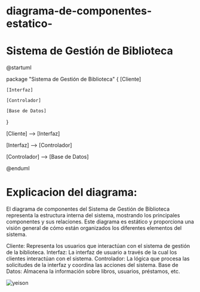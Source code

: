# diagrama-de-componentes-estatico-
# Sistema de Gestión de Biblioteca

@startuml


package "Sistema de Gestión de Biblioteca" {
    [Cliente]
    
    [Interfaz]
    
    [Controlador]
    
    [Base de Datos]   
}

[Cliente] --> [Interfaz]

[Interfaz] --> [Controlador]

[Controlador] --> [Base de Datos]

@enduml

# Explicacion del diagrama:
El diagrama de componentes del Sistema de Gestión de Biblioteca representa la estructura interna del sistema, mostrando los principales componentes y sus relaciones. Este diagrama es estático y proporciona una visión general de cómo están organizados los diferentes elementos del sistema.

Cliente: Representa los usuarios que interactúan con el sistema de gestión de la biblioteca.
Interfaz: La interfaz de usuario a través de la cual los clientes interactúan con el sistema.
Controlador: La lógica que procesa las solicitudes de la interfaz y coordina las acciones del sistema.
Base de Datos: Almacena la información sobre libros, usuarios, préstamos, etc.


![yeison](https://github.com/sparyock/diagrama-de-componentes-estatico-/assets/55572135/5d7b9c0d-6fad-46b0-8d27-a2557f284e5d)
